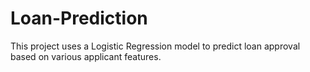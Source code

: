 # Loan-Prediction
This project uses a Logistic Regression model to predict loan approval based on various applicant features.
